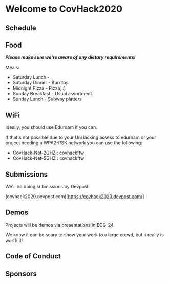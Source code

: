 # Welcome to CovHack2020

## Schedule

## Food

***Please make sure we're aware of any dietary requirements!***

Meals:

* Saturday Lunch - 
* Saturday Dinner - Burritos
* Midnight Pizza - Pizza, :)
* Sunday Breakfast - Usual assortment.
* Sunday Lunch - Subway platters

## WiFi

Ideally, you should use Eduroam if you can.

If that's not possible due to your Uni lacking assess to eduroam or your
project needing a WPA2-PSK network you can use the following:

* CovHack-Net-2GHZ : covhackftw
* CovHack-Net-5GHZ : covhackftw

## Submissions

We'll do doing submissions by Devpost.

(covhack2020.devpost.com)[https://covhack2020.devpost.com/]

## Demos

Projects will be demos via presentations in ECG-24.

We know it can be scary to show your work to a large crowd, but it really is 
worth it!

## Code of Conduct

## Sponsors
